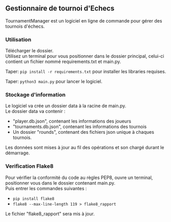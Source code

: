 <h2> Gestionnaire de tournoi d'Echecs </h2>

TournamentManager est un logiciel en ligne de commande pour gérer des tournois d'échecs.

<h3> Utilisation </h3>
Télécharger le dossier.<br>
Utilisez un terminal pour vous positionner dans le dossier principal, celui-ci contient un fichier nommé requirements.txt et main.py.<br>

Taper: ```pip install -r requirements.txt``` pour installer les libraries requises.

Taper: ```python3 main.py``` pour lancer le logiciel.

<h3> Stockage d'information </h3>

Le logiciel va crée un dossier data à la racine de main.py.<br>
Le dossier data va contenir :

- "player.db.json", contenant les informations des joueurs<br>
- "tournaments.db.json", contenant les informations des tournois<br>
- Un dossier "rounds", contenant des fichiers json unique à chaques tournois.

Les données sont mises à jour au fil des opérations et son chargé durant le démarrage.

<h3> Verification Flake8 </h3>

Pour vérifier la conformité du code au règles PEP8, ouvre un terminal, positionner vous dans le dossier contenant main.py.<br>
Puis entrer les commandes suivantes :

- ```pip install flake8```
- ```flake8 --max-line-length 119 > flake8_rapport```

Le fichier "flake8_rapport" sera mis à jour.